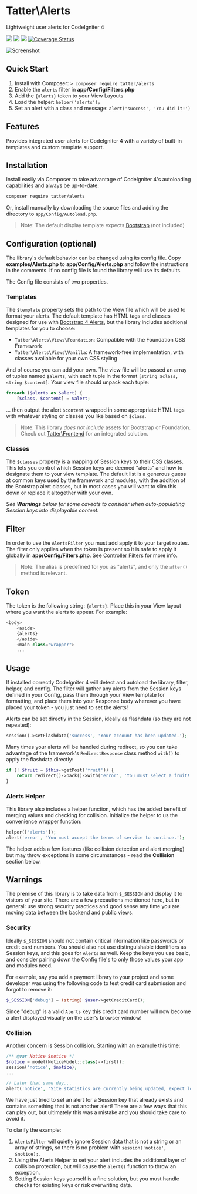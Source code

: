 # Tatter\Alerts
Lightweight user alerts for CodeIgniter 4

[![](https://github.com/tattersoftware/codeigniter4-alerts/workflows/PHPUnit/badge.svg)](https://github.com/tattersoftware/codeigniter4-alerts/actions/workflows/test.yml)
[![](https://github.com/tattersoftware/codeigniter4-alerts/workflows/PHPStan/badge.svg)](https://github.com/tattersoftware/codeigniter4-alerts/actions/workflows/analyze.yml)
[![](https://github.com/tattersoftware/codeigniter4-alerts/workflows/Deptrac/badge.svg)](https://github.com/tattersoftware/codeigniter4-alerts/actions/workflows/inspect.yml)
[![Coverage Status](https://coveralls.io/repos/github/tattersoftware/codeigniter4-alerts/badge.svg?branch=develop)](https://coveralls.io/github/tattersoftware/codeigniter4-alerts?branch=develop)

![Screenshot](https://github.com/tattersoftware/codeigniter4-alerts/blob/master/img/screenshot2.png)

## Quick Start

1. Install with Composer: `> composer require tatter/alerts`
2. Enable the `alerts` filter in **app/Config/Filters.php**
3. Add the `{alerts}` token to your View Layouts
4. Load the helper: `helper('alerts');`
4. Set an alert with a class and message: `alert('success', 'You did it!')`

## Features

Provides integrated user alerts for CodeIgniter 4 with a variety of built-in templates
and custom template support.

## Installation

Install easily via Composer to take advantage of CodeIgniter 4's autoloading capabilities
and always be up-to-date:
```bash
composer require tatter/alerts
```

Or, install manually by downloading the source files and adding the directory to
`app/Config/Autoload.php`.

> Note: The default display template expects [Bootstrap](https://getbootstrap.com) (not included)

## Configuration (optional)

The library's default behavior can be changed using its config file. Copy
**examples/Alerts.php** to **app/Config/Alerts.php** and follow the instructions in the
comments. If no config file is found the library will use its defaults.

The Config file consists of two properties.

### Templates

The `$template` property sets the path to the View file which will be used to format your
alerts. The default template has HTML tags and classes designed for use with
[Bootstrap 4 Alerts](https://getbootstrap.com/docs/4.6/components/alerts/), but the library
includes additional templates for you to choose:
* `Tatter\Alerts\Views\Foundation`: Compatible with the Foundation CSS Framework
* `Tatter\Alerts\Views\Vanilla`: A framework-free implementation, with classes available for your own CSS styling

And of course you can add your own. The view file will be passed an array of tuples named
`$alerts`, with each tuple in the format `[string $class, string $content]`. Your view file
should unpack each tuple:
```php
foreach ($alerts as $alert) {
    [$class, $content] = $alert;
```
... then output the alert `$content` wrapped in some appropriate HTML tags with whatever
styling or classes you like based on `$class`.

> Note: This library *does not include* assets for Bootstrap or Foundation. Check out
> [Tatter\Frontend](https://github.com/tattersoftware/codeigniter4-frontend) for an integrated solution.

### Classes

The `$classes` property is a mapping of Session keys to their CSS classes. This lets you
control which Session keys are deemed "alerts" and how to designate them to your view
template. The default list is a generous guess at common keys used by the framework and
modules, with the addition of the Bootstrap alert classes, but in most cases you will want
to slim this down or replace it altogether with your own.

*See **Warnings** below for some caveats to consider when auto-populating Session keys into displayable content.*

## Filter

In order to use the `AlertsFilter` you must add apply it to your target routes. The filter
only applies when the token is present so it is safe to apply it globally in **app/Config/Filters.php**.
See [Controller Filters](https://codeigniter.com/user_guide/incoming/filters.html) for more info.

> Note: The alias is predefined for you as "alerts", and only the `after()` method is relevant.

## Token

The token is the following string: `{alerts}`. Place this in your View layout where you want
the alerts to appear. For example:
```php
<body>
    <aside>
    {alerts}
    </aside>
    <main class="wrapper">
    ...
```

## Usage

If installed correctly CodeIgniter 4 will detect and autoload the library, filter, helper,
and config. The filter will gather any alerts from the Session keys defined in your Config,
pass them through your View template for formatting, and place them into your Response body
wherever you have placed your token - you just need to set the alerts!

Alerts can be set directly in the Session, ideally as flashdata (so they are not repeated):
```php
session()->setFlashdata('success', 'Your account has been updated.');
```

Many times your alerts will be handled during redirect, so you can take advantage of
the framework's `RedirectResponse` class method `with()` to apply the flashdata directly:
```php
if (! $fruit = $this->getPost('fruit')) {
    return redirect()->back()->with('error', 'You must select a fruit!');
}
```

### Alerts Helper

This library also includes a helper function, which has the added benefit of merging values
and checking for collision. Initialize the helper to us the convenience wrapper function:
```php
helper(['alerts']);
alert('error', 'You must accept the terms of service to continue.');
```

The helper adds a few features (like collision detection and alert merging) but may throw
exceptions in some circumstances - read the **Collision** section below.

## Warnings

The premise of this library is to take data from `$_SESSION` and display it to visitors of
your site. There are a few precautions mentioned here, but in general: use strong security
practices and good sense any time you are moving data between the backend and public views.

### Security

Ideally `$_SESSION` should not contain critical information like passwords or credit card
numbers. You should also not use distinguishable identifiers as Session keys, and this goes
for `Alerts` as well. Keep the keys you use basic, and consider pairing down the Config
file's to only those values your app and modules need.

For example, say you add a payment library to your project and some developer was using
the following code to test credit card submission and forgot to remove it:
```php
$_SESSION['debug'] = (string) $user->getCreditCard();
```

Since "debug" is a valid `Alerts` key this credit card number will now become a alert
displayed visually on the user's browser window! 

### Collision

Another concern is Session collision. Starting with an example this time:
```php
/** @var Notice $notice */
$notice = model(NoticeModel::class)->first();
session('notice', $notice);
...

// Later that same day...
alert('notice', 'Site statistics are currently being updated, expect longer load times.');
```

We have just tried to set an alert for a Session key that already exists and contains
something that is not another alert! There are a few ways that this can play out, but
ultimately this was a mistake and you should take care to avoid it.

To clarify the example:
1. `AlertsFilter` will quietly ignore Session data that is not a string or an array of strings, so there is no problem with `session('notice', $notice);`.
2. Using the Alerts Helper to set your alert includes the additional layer of collision protection, but will cause the `alert()` function to throw an exception.
3. Setting Session keys yourself is a fine solution, but you must handle checks for existing keys or risk overwriting data.
